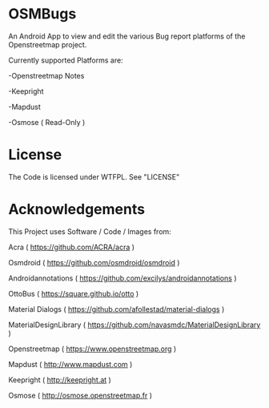 OSMBugs
=======
An Android App to view and edit the various Bug report platforms of 
the Openstreetmap project.

Currently supported Platforms are:

-Openstreetmap Notes

-Keepright

-Mapdust

-Osmose ( Read-Only )

License
=======
The Code is licensed under WTFPL. See "LICENSE"


Acknowledgements
================
This Project uses Software / Code / Images from:

Acra ( https://github.com/ACRA/acra )

Osmdroid ( https://github.com/osmdroid/osmdroid )

Androidannotations ( https://github.com/excilys/androidannotations )

OttoBus ( https://square.github.io/otto )

Material Dialogs ( https://github.com/afollestad/material-dialogs )

MaterialDesignLibrary ( https://github.com/navasmdc/MaterialDesignLibrary )

Openstreetmap ( https://www.openstreetmap.org )

Mapdust ( http://www.mapdust.com )

Keepright ( http://keepright.at )

Osmose ( http://osmose.openstreetmap.fr )
